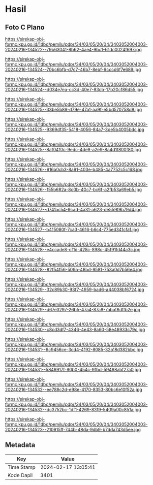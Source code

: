 # Hasil

## Foto C Plano

https://sirekap-obj-formc.kpu.go.id/1dbd/pemilu/pdpr/34/03/05/20/04/3403052004003-20240216-134522--79b63041-8b62-4ae4-9bc1-61dc0024f697.jpg

https://sirekap-obj-formc.kpu.go.id/1dbd/pemilu/pdpr/34/03/05/20/04/3403052004003-20240216-134524--70bc6bfb-d7c7-46b7-8ebf-9cccd6f7e689.jpg

https://sirekap-obj-formc.kpu.go.id/1dbd/pemilu/pdpr/34/03/05/20/04/3403052004003-20240216-134524--d034e7ea-cc3d-40e7-83cb-17b20cf86d55.jpg

https://sirekap-obj-formc.kpu.go.id/1dbd/pemilu/pdpr/34/03/05/20/04/3403052004003-20240216-134525--33be5b89-d79e-47a1-aa9f-e5bd570758d8.jpg

https://sirekap-obj-formc.kpu.go.id/1dbd/pemilu/pdpr/34/03/05/20/04/3403052004003-20240216-134525--9369df35-5418-4056-84a7-3de5b4005bdc.jpg

https://sirekap-obj-formc.kpu.go.id/1dbd/pemilu/pdpr/34/03/05/20/04/3403052004003-20240216-134525--8af0410c-9edc-4de9-a2e9-8a4d1f800f80.jpg

https://sirekap-obj-formc.kpu.go.id/1dbd/pemilu/pdpr/34/03/05/20/04/3403052004003-20240216-134526--916a0cb3-8a91-403e-b485-4a7752c5c168.jpg

https://sirekap-obj-formc.kpu.go.id/1dbd/pemilu/pdpr/34/03/05/20/04/3403052004003-20240216-134526--f55b682a-8c0b-40c7-bc6f-a2fb53a69eb5.jpg

https://sirekap-obj-formc.kpu.go.id/1dbd/pemilu/pdpr/34/03/05/20/04/3403052004003-20240216-134527--d741ac54-9cad-4a31-a623-de559f9b79d4.jpg

https://sirekap-obj-formc.kpu.go.id/1dbd/pemilu/pdpr/34/03/05/20/04/3403052004003-20240216-134527--b415080f-7ca3-4616-b6c4-775ed341cfa1.jpg

https://sirekap-obj-formc.kpu.go.id/1dbd/pemilu/pdpr/34/03/05/20/04/3403052004003-20240216-134528--e4ccade8-cf1d-428c-898c-45f91fd44a3c.jpg

https://sirekap-obj-formc.kpu.go.id/1dbd/pemilu/pdpr/34/03/05/20/04/3403052004003-20240216-134528--82f54f56-509a-48bd-9581-753a0d7b56e4.jpg

https://sirekap-obj-formc.kpu.go.id/1dbd/pemilu/pdpr/34/03/05/20/04/3403052004003-20240216-134529--32c89b30-93f7-4959-bad6-a44038bf6724.jpg

https://sirekap-obj-formc.kpu.go.id/1dbd/pemilu/pdpr/34/03/05/20/04/3403052004003-20240216-134529--d67e3297-26b5-47a4-87a8-7abaf8dffb2e.jpg

https://sirekap-obj-formc.kpu.go.id/1dbd/pemilu/pdpr/34/03/05/20/04/3403052004003-20240216-134530--c8cd3df7-4346-4e43-8a60-58e48933c79c.jpg

https://sirekap-obj-formc.kpu.go.id/1dbd/pemilu/pdpr/34/03/05/20/04/3403052004003-20240216-134531--6c9456ce-3cd4-4192-8085-32a18d382bbc.jpg

https://sirekap-obj-formc.kpu.go.id/1dbd/pemilu/pdpr/34/03/05/20/04/3403052004003-20240216-134531--5849917f-80b0-454c-91bd-59498abf27a0.jpg

https://sirekap-obj-formc.kpu.go.id/1dbd/pemilu/pdpr/34/03/05/20/04/3403052004003-20240216-134532--ee789c2d-e98e-4170-8353-80bc6e10f52a.jpg

https://sirekap-obj-formc.kpu.go.id/1dbd/pemilu/pdpr/34/03/05/20/04/3403052004003-20240216-134532--dc3752bc-1df1-4269-83f9-5409a00c851a.jpg

https://sirekap-obj-formc.kpu.go.id/1dbd/pemilu/pdpr/34/03/05/20/04/3403052004003-20240216-134523--210915ff-744b-48da-9db9-b7dda743d5ee.jpg


## Metadata

| Key        | Value               |
| ---------- | ------------------- |
| Time Stamp | 2024-02-17 13:05:41 |
| Kode Dapil | 3401                |



